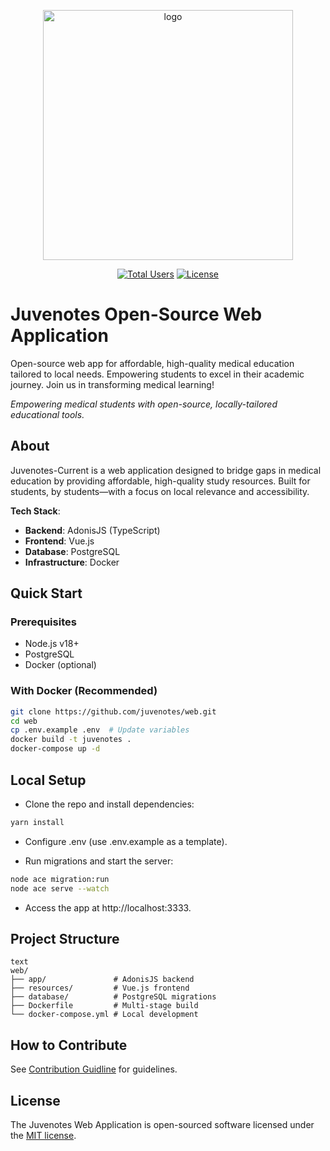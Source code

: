 <p align="center"><a href="https://juvenotes.com" target="_blank"><img src="https://i.imgur.com/HGxq8Db.png" width="400" alt="logo"></a><p>

<p align="center">
<a href="#"><img src="https://img.shields.io/badge/students-13K-blue" alt="Total Users"></a>
<a href="LICENSE.md"><img src="https://img.shields.io/badge/license-MIT-blue.svg" alt="License"></a>
</p>

# Juvenotes Open-Source Web Application
Open-source web app for affordable, high-quality medical education tailored to local needs. Empowering students to excel in their academic journey. Join us in transforming medical learning!

 
*Empowering medical students with open-source, locally-tailored educational tools.*

## About
Juvenotes-Current is a web application designed to bridge gaps in medical education by providing affordable, high-quality study resources. Built for students, by students—with a focus on local relevance and accessibility.

**Tech Stack**:  
- **Backend**: AdonisJS (TypeScript)  
- **Frontend**: Vue.js  
- **Database**: PostgreSQL  
- **Infrastructure**: Docker  

## Quick Start
### Prerequisites
- Node.js v18+  
- PostgreSQL  
- Docker (optional)  

### With Docker (Recommended)
```bash
git clone https://github.com/juvenotes/web.git
cd web
cp .env.example .env  # Update variables
docker build -t juvenotes . 
docker-compose up -d
```

## Local Setup
- Clone the repo and install dependencies:

```bash
yarn install
```

- Configure .env (use .env.example as a template).

- Run migrations and start the server:

``` bash
node ace migration:run
node ace serve --watch
```
- Access the app at http://localhost:3333.


## Project Structure
```
text
web/
├── app/               # AdonisJS backend
├── resources/         # Vue.js frontend
├── database/          # PostgreSQL migrations
├── Dockerfile         # Multi-stage build
└── docker-compose.yml # Local development
```

## How to Contribute
See [Contribution Guidline](CONTRIBUTING.md) for guidelines.

## License
The Juvenotes Web Application is open-sourced software licensed under the [MIT license](LICENSE.md).

